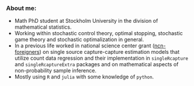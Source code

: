 ### About me:

+ Math PhD student at Stockholm University in the division of mathematical statistics.
+ Working within stochastic control theory, optimal stopping, stochastic game theory and stochastic optimalization in general.
+ In a previous life worked in national science center grant ([ncn-foreigners](https://github.com/ncn-foreigners)) on single source capture-capture estimation models that utilize count data regression and their implementation in `singleRcapture` and `singleRcaptureExtra` packages and on mathematical aspects of non-probability sample inference.
+ Mostly using `R` and `julia` with some knowledge of `python`.
